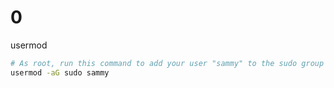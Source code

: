 # 0

usermod

```bash
# As root, run this command to add your user "sammy" to the sudo group
usermod -aG sudo sammy
```
